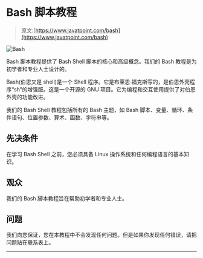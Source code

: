 # Bash 脚本教程

> 原文:[https://www.javatpoint.com/bash](https://www.javatpoint.com/bash)

![Bash](../Images/ceabadb1a08569eda97e53ef898e1fd3.png)

Bash 脚本教程提供了 Bash Shell 脚本的核心和高级概念。我们的 Bash 教程是为初学者和专业人士设计的。

Bash(伯恩又是 shell)是一个 Shell 程序。它是布莱恩·福克斯写的，是伯恩外壳程序“sh”的增强版。这是一个开源的 GNU 项目。它为编程和交互使用提供了对伯恩外壳的功能改进。

我们的 Bash Shell 教程包括所有的 Bash 主题，如 Bash 脚本、变量、循环、条件语句、位置参数、算术、函数、字符串等。

## 先决条件

在学习 Bash Shell 之前，您必须具备 Linux 操作系统和任何编程语言的基本知识。

## 观众

我们的 Bash 脚本教程旨在帮助初学者和专业人士。

## 问题

我们向您保证，您在本教程中不会发现任何问题。但是如果你发现任何错误，请把问题贴在联系表上。

* * *